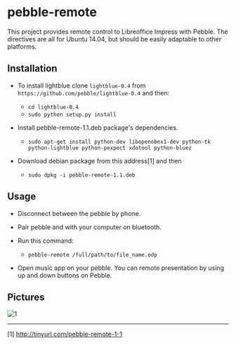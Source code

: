 pebble-remote
=========

This project provides remote control to Libreoffice Impress with Pebble. The directives are all for Ubuntu 14.04, but should be easily adaptable to other platforms. 

## Installation

* To install lightblue clone `lightblue-0.4` from `https://github.com/pebble/lightblue-0.4` and then:
    * `cd lightblue-0.4`
    * `sudo python setup.py install`

* Install pebble-remote-1.1.deb package's dependencies.

    * `sudo apt-get install python-dev libopenobex1-dev python-tk python-lightblue python-pexpect xdotool python-bluez`

* Download debian package from this address[1] and then

    * `sudo dpkg -i pebble-remote-1.1.deb`


## Usage

* Disconnect between the pebble by phone.

* Pair pebble and with your computer on bluetooth.

* Run this command:
    
    * `pebble-remote /full/path/to/file_name.odp`

* Open music app on your pebble. You can remote presentation by using up and down buttons on Pebble.


## Pictures

![1](https://github.com/COMU/pebble-remote/blob/master/pictures/Screenshot%202015-01-02%20at%2001.33.35.png)

---
[1] http://tinyurl.com/pebble-remote-1-1


